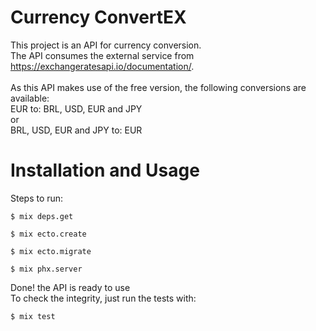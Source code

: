 # Currency ConvertEX

This project is an API for currency conversion. <br/>
The API consumes the external service from https://exchangeratesapi.io/documentation/. <br/>
<br/>
As this API makes use of the free version, the following conversions are available: <br/>
EUR to: BRL, USD, EUR and JPY <br/>
or <br/>
BRL, USD, EUR and JPY to: EUR <br/>

# Installation and Usage

Steps to run:

    $ mix deps.get

    $ mix ecto.create
    
    $ mix ecto.migrate
    
    $ mix phx.server

Done! the API is ready to use <br/>
To check the integrity, just run the tests with: 
   
    $ mix test
